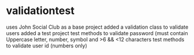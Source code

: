 # validationtest
uses John Social Club as a base project
added a validation class to validate users
added a test project 
test methods to validate password (must contain Uppercase letter, number, symbol and >6 && <12 characters
test methods to validate user id (numbers only)
